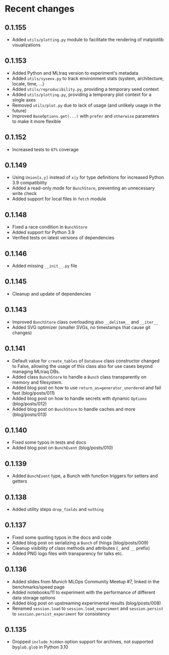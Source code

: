 # Recent changes

## 0.1.155
* Added `utils/plotting.py` module to facilitate the rendering of matplotlib visualizations

## 0.1.153
* Added Python and MLtraq version to experiment's metadata
* Added `utils/sysenv.py` to track environment stats (system, architecture, locale, time, ...)
* Added `utils/reproducibility.py`, providing a temporary seed context
* Added `utils/plotting.py`, providing a temporary plot context for a single axes
* Removed `utils/plot.py` due to lack of usage (and unlikely usage in the future)
* Improved `BaseOptions.get(...)` with `prefer` and `otherwise` parameters to make it more flexible

## 0.1.152
* Increased tests to `87%` coverage

## 0.1.149
* Using `Union[x,y]` instead of `x|y` for type definitions for increased Python 3.9 compatibility
* Added a read-only mode for `BunchStore`, preventing an unnecessary write check
* Added support for local files in `fetch` module

## 0.1.148
* Fixed a race condition in `BunchStore`
* Added support for Python 3.9
* Verified tests on latest versions of dependencies

## 0.1.146
* Added missing `__init__.py` file

## 0.1.145
* Cleanup and update of dependencies

## 0.1.143
* Improved `BunchStore` class overloading also `__delitem__` and `__iter__`
* Added SVG optimizer (smaller SVGs, no timestamps that cause git changes)

## 0.1.141
* Default value for `create_tables` of `Database` class constructor changed to False, allowing the usage of this class also for use cases beyond managing MLtraq DBs.
* Added class `BunchStore` to handle a `Bunch` class transparently on memory and filesystem.
* Added blog post on how to use `return_as=generator_unordered` and fail fast (blog/posts/011)
* Added blog post on how to handle secrets with dynamic `Options` (blog/posts/012)
* Added blog post on `BunchStore` to handle caches and more (blog/posts/013)

## 0.1.140
* Fixed some typos in tests and docs
* Added blog post on `BunchEvent` (blog/posts/010)

## 0.1.139
* Added `BunchEvent` type, a Bunch with function triggers for setters and getters

## 0.1.138
* Added utility steps `drop_fields` and `nothing`

## 0.1.137

* Fixed some quoting typos in the docs and code
* Added blog post on serializing a `Bunch` of things (blog/posts/009)
* Cleanup visibility of class methods and attributes (`_` and `__` prefix)
* Added PNG logo files with transparency for talks etc.

## 0.1.136

* Added slides from Munich MLOps Community Meetup #7, linked in the benchmarks/speed page
* Added notebooks/11 to experiment with the performance of different data storage options
* Added blog post on upstreaming experimental results (blog/posts/008)
* Renamed `session.load` to `session.load_experiment` and `session.persist` to `session.persist_experiment` for consistency

## 0.1.135

* Dropped `include_hidden` option support for archives, not supported by`glob.glob` in Python 3.10
